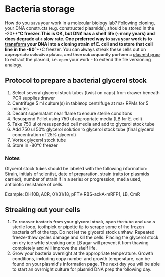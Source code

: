 # Bacteria storage

How do you `save` your work in a molecular biology lab? Following cloning, your DNA constructs \(e.g. constructed plasmids\), should be stored in the -20**°**C freezer. This is OK, but DNA has a shelf life \(~many years\) and does degrade at a slow rate. One preferred way to `save` your work is to [transform](../../build/transformation-and-integration/) your DNA into a cloning strain of E. coli and to store that cell line in the -80**°**C freezer. You can always streak these cells out on appropriate selective plates, and then subsequently perform a [plasmid prep](../../build/dna/plasmid-extraction.md) to extract the plasmid, i.e. `open` your work - to extend the file versioning analogy.

## Protocol to prepare a bacterial glycerol stock

1. Select several glycerol stock tubes \(twist on caps\) from drawer beneath PCR supplies drawer
2. Centrifuge 5 ml culture\(s\) in tabletop centrifuge at max RPMs for 5 minutes
3. Decant supernatant near flame to ensure sterile conditions
4. Resuspend Pellet using 750 ul appropriate media \(LB for E. coli\)
5. Take 750 ul of resuspended cell media and add to glycerol stock tube
6. Add 750 ul 50% glycerol solution to glycerol stock tube \(final glycerol concentration of 25% glycerol\)
7. Vortex glycerol stock tube
8. Store in -80°C freezer

### Notes

Glycerol stock tubes should be labeled with the following information: Strain, initials of scientist, date of preparation, strain traits \(or plasmids carried\), number of strain if in a series or progression, media used, antibiotic resistance of cells.

Example: DH10B, ACR, 01/31/18, pFTV-RBS-ackA-mRFP1, LB, CmR

## Streaking out your cells

1. To recover bacteria from your glycerol stock, open the tube and use a sterile loop, toothpick or pipette tip to scrape some of the frozen bacteria off of the top. Do not let the glycerol stock unthaw. Repeated freeze-thaw cycles damage and kill the cells. Placing the glycerol stock on dry ice while streaking onto LB agar will prevent it from thawing completely and will improve the shelf life.
2. Grow your bacteria overnight at the appropriate temperature. Growth conditions, including copy number and growth temperature, can be found on your plasmid's information page. The next day you will be able to start an overnight culture for plasmid DNA prep the following day.

